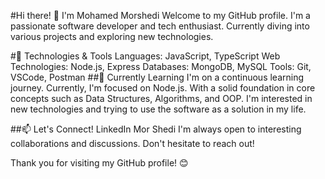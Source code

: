 #Hi there! 👋 I'm Mohamed Morshedi
Welcome to my GitHub profile. I'm a passionate software developer and tech enthusiast. Currently diving into various projects and exploring new technologies.

#🔧 Technologies & Tools
Languages: JavaScript, TypeScript
Web Technologies: Node.js, Express
Databases: MongoDB, MySQL
Tools: Git, VSCode, Postman
##🌱 Currently Learning
I'm on a continuous learning journey. Currently, I'm focused on Node.js. With a solid foundation in core concepts such as Data Structures, Algorithms, and OOP. I'm interested in new technologies and trying to use the software as a solution in my life.

##📫 Let's Connect!
LinkedIn Mor Shedi
I'm always open to interesting collaborations and discussions. Don't hesitate to reach out!

Thank you for visiting my GitHub profile! 😊
